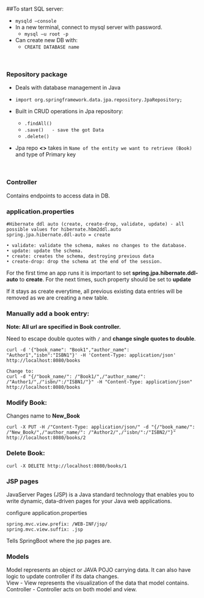 ##To start SQL server: 

- `mysqld –console`
- In a new terminal, connect to mysql server with password. 
  - `mysql –u root -p`
- Can create new DB with: 
  - `CREATE DATABASE name`

<br />

### Repository package
- Deals with database management in Java
- `import org.springframework.data.jpa.repository.JpaRepository;`
- Built in CRUD operations in Jpa repository:
  - `.findAll()`
  - `.save()   - save the got Data`
  - `.delete()`

- Jpa repo **<>** takes in `Name of the entity we want to retrieve (Book)` and type of Primary key

<br />

### Controller 
Contains endpoints to access data in DB.


### application.properties

``` 
#Hibernate ddl auto (create, create-drop, validate, update) - all possible values for hibernate.hbm2ddl.auto
spring.jpa.hibernate.ddl-auto = create 
``` 
```
• validate: validate the schema, makes no changes to the database.
• update: update the schema.
• create: creates the schema, destroying previous data
• create-drop: drop the schema at the end of the session.
```
For the first time an app runs it is important to set **spring.jpa.hibernate.ddl-auto** to
**create**. For the next times, such property should be set to **update**

If it stays as create everytime, all previous existing data entries will be removed 
as we are creating a new table.

### Manually add a book entry:

**Note: All url are specified in Book controller.**

Need to escape double quotes with `/` and **change single quotes to double**.
```
curl -d '{"book_name": "Book1","author_name": "Author1","isbn":"ISBN1"}' -H 'Content-Type: application/json' http://localhost:8080/books

Change to:
curl -d "{/"book_name/": /"Book1/",/"author_name/": /"Author1/",/"isbn/":/"ISBN1/"}" -H "Content-Type: application/json" http://localhost:8080/books
```
### Modify Book:
Changes name to **New_Book**
```
curl -X PUT -H /"Content-Type: application/json/" -d "{/"book_name/": 
/"New_Book/",/"author_name/": /"Author2/",/"isbn/":/"ISBN2/"}" 
http://localhost:8080/books/2
```

### Delete Book:
`curl -X DELETE http://localhost:8080/books/1`


### JSP pages
JavaServer Pages (JSP) is a Java standard technology that enables you to write dynamic, 
data-driven pages for your Java web applications.

configure application.properties
```
spring.mvc.view.prefix: /WEB-INF/jsp/
spring.mvc.view.suffix: .jsp
```
Tells SpringBoot where the jsp pages are.


### Models 
Model represents an object or JAVA POJO carrying data. It can also have logic to update controller
if its data changes. <br />
View - View represents the visualization of the data that model contains. <br />
Controller - Controller acts on both model and view.
